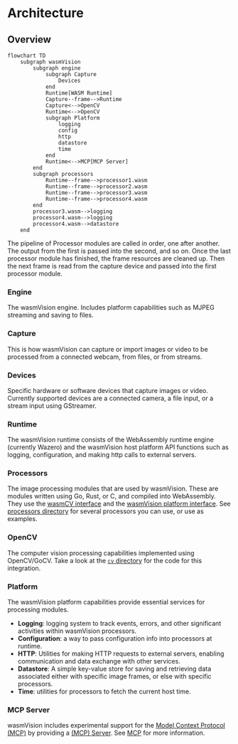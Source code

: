 # Architecture

## Overview

```mermaid
flowchart TD
    subgraph wasmVision
        subgraph engine
            subgraph Capture
                Devices
            end
            Runtime[WASM Runtime]
            Capture--frame-->Runtime
            Capture<-->OpenCV
            Runtime<-->OpenCV
            subgraph Platform
                logging
                config
                http
                datastore
                time
            end
            Runtime<-->MCP[MCP Server]
        end
        subgraph processors
            Runtime--frame-->processor1.wasm
            Runtime--frame-->processor2.wasm
            Runtime--frame-->processor3.wasm
            Runtime--frame-->processor4.wasm
        end
        processor3.wasm-->logging
        processor4.wasm-->logging
        processor4.wasm-->datastore
    end
```

The pipeline of Processor modules are called in order, one after another. The output from the first is passed into the second, and so on. Once the last processor module has finished, the frame resources are cleaned up. Then the next frame is read from the capture device and passed into the first processor module.

### Engine

The wasmVision engine. Includes platform capabilities such as MJPEG streaming and saving to files.

### Capture

This is how wasmVision can capture or import images or video to be processed from a connected webcam, from files, or from streams.

### Devices

Specific hardware or software devices that capture images or video. Currently supported devices are a connected camera, a file input, or a stream input using GStreamer.

### Runtime

The wasmVision runtime consists of the WebAssembly runtime engine (currently Wazero) and the wasmVision host platform API functions such as logging, configuration, and making http calls to external servers.

### Processors

The image processing modules that are used by wasmVision. These are modules written using Go, Rust, or C, and compiled into WebAssembly. They use the [wasmCV interface](https://github.com/wasmvision/wasmcv) and the [wasmVision platform interface](https://github.com/wasmvision/wasmvision-sdk). See [processors directory](../processors/) for several processors you can use, or use as examples.

### OpenCV

The computer vision processing capabilities implemented using OpenCV/GoCV. Take a look at the [`cv` directory](../cv/) for the code for this integration.

### Platform

The wasmVision platform capabilities provide essential services for processing modules.

- **Logging**: logging system to track events, errors, and other significant activities within wasmVision processors.
- **Configuration**: a way to pass configuration info into processors at runtime.
- **HTTP**: Utilities for making HTTP requests to external servers, enabling communication and data exchange with other services.
- **Datastore**: A simple key-value store for saving and retrieving data associated either with specific image frames, or else with specific processors.
- **Time**: utilities for processors to fetch the current host time.

### MCP Server

wasmVision includes experimental support for the [Model Context Protocol (MCP)](https://modelcontextprotocol.info/) by providing a [(MCP) Server](https://modelcontextprotocol.info/specification/draft/server/). See [MCP](./mcp.md) for more information.
